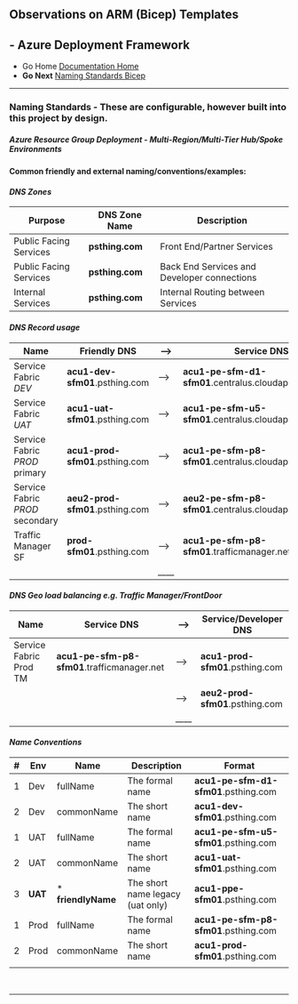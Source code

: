 ## Observations on ARM (Bicep) Templates 

## - Azure Deployment Framework ## 
- Go Home [Documentation Home](./index.md)
- **Go Next** [Naming Standards Bicep](./Naming_Standards_Bicep.md)

* * *

### Naming Standards - These are configurable, however built into this project by design.

##### *Azure Resource Group Deployment - Multi-Region/Multi-Tier Hub/Spoke Environments*

**Common friendly and external naming/conventions/examples:**

#### *DNS Zones*

|Purpose |DNS Zone Name| Description |
|---|---|---|
|Public Facing Services |**psthing.com**| Front End/Partner Services|
|Public Facing Services |**psthing.com**| Back End Services and Developer connections|
|Internal Services |**psthing.com**| Internal Routing between Services|

#### *DNS Record usage*

|Name |Friendly DNS|-->|Service DNS |
|---|---|---|---|
|Service Fabric *DEV* |**acu1-dev-sfm01**.psthing.com|-->|**acu1-pe-sfm-d1-sfm01**.centralus.cloudapp.azure.com|
|Service Fabric *UAT* |**acu1-uat-sfm01**.psthing.com|-->|**acu1-pe-sfm-u5-sfm01**.centralus.cloudapp.azure.com|
|Service Fabric *PROD* primary |**acu1-prod-sfm01**.psthing.com|-->|**acu1-pe-sfm-p8-sfm01**.centralus.cloudapp.azure.com|
|Service Fabric *PROD* secondary|**aeu2-prod-sfm01**.psthing.com|-->|**aeu2-pe-sfm-p8-sfm01**.centralus.cloudapp.azure.com|
|Traffic Manager SF|**prod-sfm01**.psthing.com|-->|**acu1-pe-sfm-p8-sfm01**.trafficmanager.net|
|||____||

#### *DNS Geo load balancing e.g. Traffic Manager/FrontDoor*

|Name |Service DNS|-->|Service/Developer DNS |
|---|---|---|---|
|Service Fabric Prod TM |**acu1-pe-sfm-p8-sfm01**.trafficmanager.net|-->|**acu1-prod-sfm01**.psthing.com|
| ||-->|**aeu2-prod-sfm01**.psthing.com|
|||____||


#### *Name Conventions*

|#|Env|Name |Description|Format|
|---|---|---|---|---|
|1|Dev|fullName|The formal name|**acu1-pe-sfm-d1-sfm01**.psthing.com|
|2|Dev|commonName|The short name|**acu1-dev-sfm01**.psthing.com|
|1|UAT|fullName|The formal name|**acu1-pe-sfm-u5-sfm01**.psthing.com|
|2|UAT|commonName|The short name|**acu1-uat-sfm01**.psthing.com|
|3|**UAT**|* **friendlyName**|The short name legacy (uat only)|**acu1-ppe-sfm01**.psthing.com|
|1|Prod|fullName|The formal name|**acu1-pe-sfm-p8-sfm01**.psthing.com|
|2|Prod|commonName|The short name|**acu1-prod-sfm01**.psthing.com|
|||||||

<br/>




* * *

